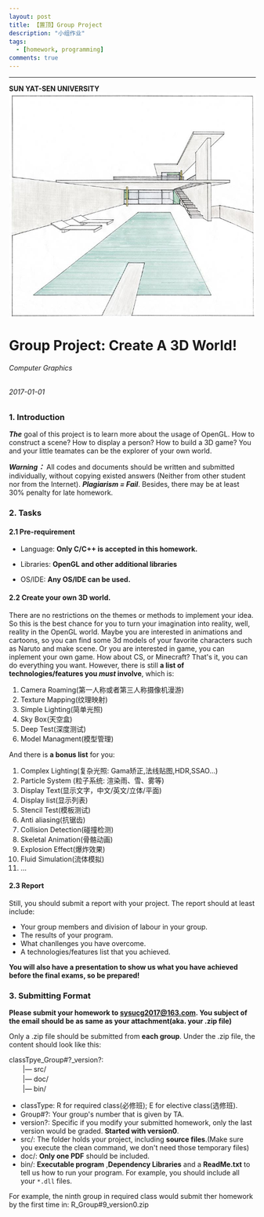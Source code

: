 ```yaml
---
layout: post
title: 【置顶】Group Project
description: "小组作业"
tags:
  - [homework, programming]
comments: true
---
```


_ _ _
**SUN YAT-SEN UNIVERSITY**
<img src="/images/cover.jpg" style="text-align: center;clear: both;display: block;margin: auto;">


# Group Project: Create A 3D World!
###### Computer Graphics
###### 2017-01-01

### 1. Introduction
***The*** goal of this project is to learn more about the usage of OpenGL. How to construct a scene? How to display a person? How to build a 3D game? You and your little teamates can be the explorer of your own world.

***Warning：*** All codes and documents should be written and submitted individually, without copying existed answers (Neither from other student nor from the Internet). ***Plagiarism = Fail***. Besides, there may be at least 30% penalty for late homework.

### 2. Tasks

#### 2.1 Pre-requirement

- Language: **Only C/C++ is accepted in this homework.**

- Libraries: **OpenGL and other additional libraries**

- OS/IDE: **Any OS/IDE can be used.**

#### 2.2 Create your own 3D world.
There are no restrictions on the themes or methods to implement your idea. So this is the best chance for you to turn your imagination into reality, well, reality in the OpenGL world.
Maybe you are interested in animations and cartoons, so you can find some 3d models of your favorite characters such as Naruto and make scene. Or you are interested in game, you can inplement your own game. How about CS, or Minecraft? That's it, you can do everything you want.
However, there is still **a list of technologies/features you *must* involve**, which is:
1. Camera Roaming(第一人称或者第三人称摄像机漫游)
1. Texture Mapping(纹理映射)
1. Simple Lighting(简单光照)
1. Sky Box(天空盒)
1. Deep Test(深度测试)
1. Model Managment(模型管理)

And there is **a bonus list** for you:
1. Complex Lighting(复杂光照: Gama矫正,法线贴图,HDR,SSAO...)
1. Particle System (粒子系统: 渲染⾬、雪、雾等)
1. Display Text(显示文字，中文/英文/立体/平面)
1. Display list(显示列表)
1. Stencil Test(模板测试)
1. Anti aliasing(抗锯齿)
1. Collision Detection(碰撞检测)
1. Skeletal Animation(骨骼动画)
1. Explosion Effect(爆炸效果)
1. Fluid Simulation(流体模拟)
1. ...
 
#### 2.3 Report

Still, you should submit a report with your project. The report should at least include:
- Your group members and division of labour in your group.
- The results of your program.
- What chanllenges you have overcome.
- A technologies/features list that you achieved.

**You will also have a presentation to show us what you have achieved before the final exams, so be prepared!**

### 3. Submitting Format

**Please submit your homework to sysucg2017@163.com. You subject of the email should be as same as your attachment(aka. your .zip file)**

Only a .zip file should be submitted from **each group**. Under the .zip file, the content should look like this:

classTpye\_Group#?\_version?:  
　　|— src/  
　　|— doc/  
　　|— bin/  

- classType: R for required class(必修班); E for elective class(选修班).
- Group#?: Your group's number that is given by TA.
- version?: Specific if you modify your submitted homework, only the last version would be graded. **Started with version0**.
- src/: The folder holds your project, including **source files**.(Make sure you execute the clean command, we don't need those temporary files)
- doc/: **Only one PDF** should be included.
- bin/: **Executable program** ,**Dependency Libraries** and a **ReadMe.txt** to tell us how to run your program. For example, you should include all your `*.dll` files.

For example, the ninth group in required class would submit ther homework by the first time in:
R\_Group#9\_version0.zip
